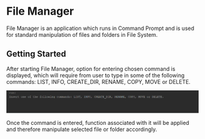 # File Manager

File Manager is an application which runs in Command Prompt and is used for standard manipulation of files and folders in File System. 

## Getting Started

After starting File Manager, option for entering chosen command is displayed, which will require from user to type in some of the following commands: LIST, INFO, CREATE_DIR, RENAME, COPY, MOVE or DELETE.    

![File Manager](https://github.com/Ridvan101/FileManager/blob/master/FileManager.png)

Once the command is entered, function associated with it will be applied and therefore manipulate selected file or folder accordingly.
